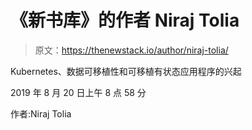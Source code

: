 # 《新书库》的作者 Niraj Tolia

> 原文：<https://thenewstack.io/author/niraj-tolia/>

Kubernetes、数据可移植性和可移植有状态应用程序的兴起

2019 年 8 月 20 日上午 8 点 58 分

作者:Niraj Tolia